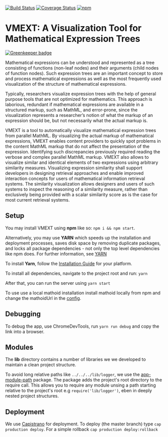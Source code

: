 [![Build Status](https://travis-ci.org/ag-gipp/vmext.svg?branch=master)](https://travis-ci.org/ag-gipp/vmext)
[![Coverage Status](https://coveralls.io/repos/github/ag-gipp/vmext/badge.svg?branch=master)](https://coveralls.io/github/ag-gipp/vmext?branch=master)
[![npm](https://img.shields.io/npm/v/vmext.svg)](https://www.npmjs.com/package/vmext)

# VMEXT: A Visualization Tool for  Mathematical Expression Trees

[![Greenkeeper badge](https://badges.greenkeeper.io/ag-gipp/vmext.svg)](https://greenkeeper.io/)

Mathematical expressions can be understood and represented as a tree consisting of functions (non-leaf nodes) and their arguments (child nodes of function nodes). Such expression trees are an important concept to store and process mathematical expressions as well as the most frequently used visualization of the structure of mathematical expressions.

Typically, researchers visualize expression trees with the help of general purpose tools that are not optimized for mathematics.
This approach is laborious, redundant if mathematical expressions are available in a structured markup, such as MathML, and error-prone, since the visualization represents a researcher’s notion of what the markup of an expression should be, but not necessarily what the actual markup is.

VMEXT is a tool to automatically visualize mathematical expression trees from parallel MathML. By visualizing the actual markup of mathematical expressions, VMEXT enables content providers to quickly spot problems in the content MathML markup that do not affect the presentation of the expression. Identifying such discrepancies previously required reading the verbose and complex parallel MathML markup. VMEXT also allows to visualize similar and identical elements of two expressions using arbitrary similarity measures.
Visualizing expression similarity shall support developers in designing retrieval approaches and enable improved interaction concepts for users of mathematical information retrieval systems. The similarity visualization allows designers and users of such systems to inspect the reasoning of a similarity measure, rather than exclusively being provided with a scalar similarity score as is the case for most current retrieval systems.

## Setup

You may install VMEXT using **npm** like so: `npm i && npm start`.

Alternatively, you may use **YARN** which speeds up the installation and deployment processes, saves disk space by removing duplicate packages, and locks all package dependencies - not only the top level dependencies like npm does. For further information, see [YARN](https://www.npmjs.com/package/yarn)

To install **Yarn**, follow the [Installation Guide](https://yarnpkg.com/en/docs/install#mac-tab) for your platform.

To install all dependencies, navigate to the project root and run: `yarn`

After that, you can run the server using `yarn start`

To use use a local mathoid installation install mathoid locally from npm and change the mathoidUrl in the [config](config.yaml).

## Debugging

To debug the app, use ChromeDevTools, run `yarn run debug` and copy the link into a browser.

## Modules

The **lib** directory contains a number of libraries we we developed to maintain a clean project structure.

To avoid long relative paths like `../../../lib/logger`, we use the [app-module-path](https://www.npmjs.com/package/app-module-path) package. The package adds the project's root directory to the require call. This allows you to require any module unsing a path starting relative to the project's root e.g `require('lib/logger')`, eben in deeply nested project structures.

## Deployment

We use [Capistrano](http://capistranorb.com/) for deployment.
To deploy (the master branch) type `cap production deploy`.
For a simple rollback `cap production deploy:rollback`
